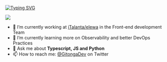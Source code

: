 [![Typing SVG](https://readme-typing-svg.herokuapp.com/?lines=Hello+Mate!;My+name+is+Gitonga;I+am+a+Full+Stack+Developer;Welcome+to+my+GitHub+page)](https://git.io/typing-svg)

![](https://komarev.com/ghpvc/?username=developer-gitonga)

- 🔭 I’m currently working at [iTalanta/elewa](https://iTalanta.com) in the Front-end development Team
- 🌱 I’m currently learning more on Observability and better DevOps Practices
- 💬 Ask me about **Typescript, JS and Python**
- 📫 How to reach me: [@GitongaDev](https://twitter.com/GitongaDev) on Twitter

